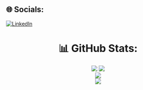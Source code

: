 ## 🌐 Socials:
[![LinkedIn](https://img.shields.io/badge/LinkedIn-%230077B5.svg?logo=linkedin&logoColor=white)](https://linkedin.com/in/https://www.linkedin.com/in/pritammaharjan/) 

<div align="center">

# 📊 GitHub Stats:
![](https://github-readme-stats.vercel.app/api/top-langs/?username=pritammaharjan86&theme=dark&hide_border=true&include_all_commits=true&count_private=true&layout=compact)
![](https://github-readme-stats.vercel.app/api?username=pritammaharjan86&theme=dark&hide_border=true&include_all_commits=true&count_private=true)<br/>
![](https://github-readme-streak-stats.herokuapp.com/?user=pritammaharjan86&theme=dark&hide_border=true)<br/>
![](https://github-readme-stats.vercel.app/api/top-langs/?username=pritammaharjan86&theme=dark&hide_border=true&include_all_commits=true&count_private=true&layout=compact)

</div>

